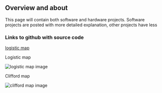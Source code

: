 ## Overview and about

This page will contain both software and hardware projects. Software projects are posted with more detailed explanation, other projects have less

### Links to github with source code

[logistic map](https://github.com/blbadger/logistic-map)

Logistic map

![logistic map image]({{https://blbadger.github.io}}/Logistic_zoom.png)

Clifford map

![clifford map image]({{https://blbadger.github.io}}clifford_attractor(9,9).png)
